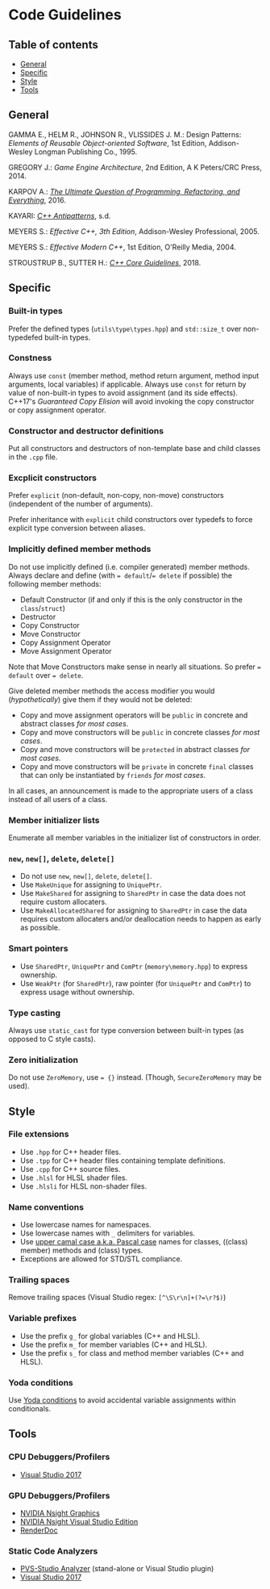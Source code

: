 # Code Guidelines

## Table of contents
* [General](#SS-General)
* [Specific](#SS-Specific)
* [Style](#SS-Style)
* [Tools](#SS-Tools)

## <a name="SS-General"></a>General

GAMMA E., HELM R., JOHNSON R., VLISSIDES J. M.: Design Patterns: *Elements of Reusable Object-oriented Software*, 1st Edition, Addison-Wesley Longman Publishing Co., 1995.

GREGORY J.: *Game Engine Architecture*, 2nd Edition, A K Peters/CRC Press, 2014.

KARPOV A.: [*The Ultimate Question of Programming, Refactoring, and Everything*](https://www.viva64.com/en/b/0391/), 2016.

KAYARI: [*C++ Antipatterns*](http://kayari.org/cxx/antipatterns.html), s.d.

MEYERS S.: *Effective C++, 3th Edition*, Addison-Wesley Professional, 2005.

MEYERS S.: *Effective Modern C++*, 1st Edition, O'Reilly Media, 2004.

STROUSTRUP B., SUTTER H.: [*C++ Core Guidelines*](https://github.com/isocpp/CppCoreGuidelines/blob/master/CppCoreGuidelines.md), 2018.

## <a name="SS-Specific"></a>Specific

### Built-in types
Prefer the defined types (`utils\type\types.hpp`) and `std::size_t` over non-typedefed built-in types.

### Constness
Always use `const` (member method, method return argument, method input arguments, local variables) if applicable.
Always use `const` for return by value of non-built-in types to avoid assignment (and its side effects). C++17's *Guaranteed Copy Elision* will avoid invoking the copy constructor or copy assignment operator.

### Constructor and destructor definitions
Put all constructors and destructors of non-template base and child classes in the `.cpp` file.

### Excplicit constructors
Prefer `explicit` (non-default, non-copy, non-move) constructors (independent of the number of arguments).

Prefer inheritance with `explicit` child constructors over typedefs to force explicit type conversion between aliases.

### Implicitly defined member methods
Do not use implicitly defined (i.e. compiler generated) member methods. Always declare and define (with `= default`/`= delete` if possible) the following member methods:
* Default Constructor (if and only if this is the only constructor in the `class`/`struct`)
* Destructor
* Copy Constructor
* Move Constructor
* Copy Assignment Operator
* Move Assignment Operator

Note that Move Constructors make sense in nearly all situations. So prefer `= default` over `= delete`.

Give deleted member methods the access modifier you would (*hypothetically*) give them if they would not be deleted:
* Copy and move assignment operators will be `public` in concrete and abstract classes *for most cases*.
* Copy and move constructors will be `public` in concrete classes *for most cases*.
* Copy and move constructors will be `protected` in abstract classes *for most cases*.
* Copy and move constructors will be `private` in concrete `final` classes that can only be instantiated by `friends` *for most cases*.

In all cases, an announcement is made to the appropriate users of a class instead of all users of a class.

### Member initializer lists
Enumerate all member variables in the initializer list of constructors in order.

### `new`, `new[]`, `delete`, `delete[]`
* Do not use `new`, `new[]`, `delete`, `delete[]`.
* Use `MakeUnique` for assigning to `UniquePtr`.
* Use `MakeShared` for assigning to `SharedPtr` in case the data does not require custom allocaters.
* Use `MakeAllocatedShared` for assigning to `SharedPtr` in case the data requires custom allocaters and/or deallocation needs to happen as early as possible.

### Smart pointers
* Use `SharedPtr`, `UniquePtr` and `ComPtr` (`memory\memory.hpp`) to express ownership.
* Use `WeakPtr` (for `SharedPtr`), raw pointer (for `UniquePtr` and `ComPtr`) to express usage without ownership.

### Type casting
Always use `static_cast` for type conversion between built-in types (as opposed to C style casts).

### Zero initialization
Do not use `ZeroMemory`, use `= {}` instead. (Though, `SecureZeroMemory` may be used).

## <a name="SS-Style"></a>Style

### File extensions
* Use `.hpp` for C++ header files.
* Use `.tpp` for C++ header files containing template definitions.
* Use `.cpp` for C++ source files.
* Use `.hlsl` for HLSL shader files.
* Use `.hlsli` for HLSL non-shader files.

### Name conventions
* Use lowercase names for namespaces.
* Use lowercase names with `_` delimiters for variables.
* Use [upper camal case a.k.a. Pascal case](https://en.wikipedia.org/wiki/Camel_case) names for classes, ((class) member) methods and (class) types.
* Exceptions are allowed for STD/STL compliance.

### Trailing spaces
Remove trailing spaces (Visual Studio regex: `[^\S\r\n]+(?=\r?$)`)

### Variable prefixes
* Use the prefix `g_` for global variables (C++ and HLSL).
* Use the prefix `m_` for member variables (C++ and HLSL).
* Use the prefix `s_` for class and method member variables (C++ and HLSL).

### Yoda conditions
Use [Yoda conditions](https://en.wikipedia.org/wiki/Yoda_conditions) to avoid accidental variable assignments within conditionals.

## <a name="SS-Tools"></a>Tools

### CPU Debuggers/Profilers
* [Visual Studio 2017](https://visualstudio.microsoft.com/)

### GPU Debuggers/Profilers
* [NVIDIA Nsight Graphics](https://developer.nvidia.com/nsight-graphics)
* [NVIDIA Nsight Visual Studio Edition](https://developer.nvidia.com/nsight-visual-studio-edition)
* [RenderDoc](https://renderdoc.org/)

### Static Code Analyzers
* [PVS-Studio Analyzer](https://www.viva64.com/en/pvs-studio/) (stand-alone or Visual Studio plugin)
* [Visual Studio 2017](https://visualstudio.microsoft.com/)
